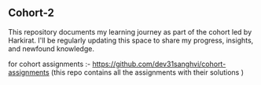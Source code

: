 ## Cohort-2

This repository documents my learning journey as part of the cohort led by Harkirat. I'll be regularly updating this space to share my progress, insights, and newfound knowledge.

for cohort assignments :- https://github.com/dev31sanghvi/cohort-assignments   (this repo contains all the assignments with their solutions )
